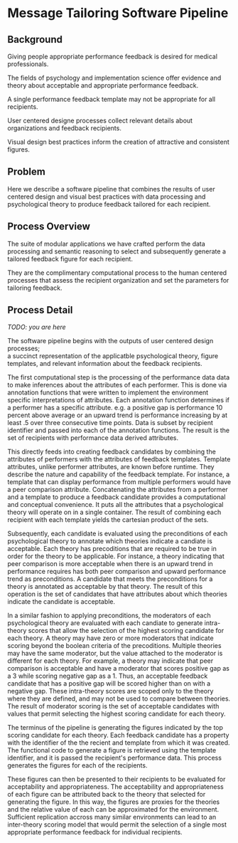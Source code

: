 # Message Tailoring Software Pipeline
## Background
Giving people appropriate performance feedback is desired for medical professionals.

The fields of psychology and implementation science offer evidence and theory about acceptable and appropriate performance feedback.

A single performance feedback template may not be appropriate for all recipients.

User centered designe processes collect relevant details about organizations and feedback recipients.

Visual design best practices inform the creation of attractive and consistent figures.

## Problem
Here we describe a software pipeline that combines the results of user centered design and visual best practices with data processing and psychological theory to produce feedback tailored for each recipient.

## Process Overview
The suite of modular applications we have crafted perform the data processing and semantic reasoning to select and subsequently generate a tailored feedback figure for each recipient.

They are the complimentary computational process to the human centered processes that assess the recipient organization and set the parameters for tailoring feedback.

## Process Detail
_TODO: you are here_

The software pipeline begins with the outputs of user centered design processes;  
a succinct representation of the applicatble psychological theory, figure templates, and relevant information about the feedback recipients.

The first computational step is the processing of the performance data data to make inferences about the attributes of each performer.
This is done via annotation functions that were written to implement the environment specific interpretations of attributes.
Each annotation function determines if a performer has a specific attribute.
e.g. a positive gap is performance 10 percent above average or an upward trend is performance increasing by at least .5 over three consecutive time points.
Data is subset by recipient identifier and passed into each of the annotation functions.
The result is the set of recipients with performance data derived attributes.

This directly feeds into creating feedback candidates by combining the attributes of performers with the attributes of feedback templates.
Template attributes, unlike performer attributes, are known before runtime.
They describe the nature and capability of the feedback template.
For instance, a template that can display performance from multiple performers would have a peer comparison attribute.
Concatenating the attributes from a performer and a template to produce a feedback candidate provides a computational and conceptual convenience.
It puts all the attributes that a psychological theory will operate on in a single container.
The result of combining each recipient with each template yields the cartesian product of the sets.

Subsequently, each candidate is evaluated using the preconditions of each psychological theory to annotate which theories indicate a candiate is acceptable.
Each theory has precoditions that are required to be true in order for the theory to be applicable.
For instance, a theory indicating that peer comparison is more acceptable when there is an upward trend in performance requires has both peer comparison and upward performance trend as preconditions.
A candidate that meets the preconditions for a theory is annotated as acceptable by that theory.
The result of this operation is the set of candidates that have attributes about which theories indicate the candidate is acceptable.

In a similar fashion to applying preconditions, the moderators of each psychological theory are evaluated with each candiate to generate intra-theory scores that allow the selection of the highest scoring candidate for each theory.
A theory may have zero or more moderators that indicate scoring beyond the boolean criteria of the precoditions.
Multiple theories may have the same moderator, but the value attached to the moderator is different for each theory.
For example, a theory may indicate that peer comparison is acceptable and have a moderator that scores positive gap as a 3 while scoring negative gap as a 1.
Thus, an acceptable feedback candidate that has a positive gap will be scored higher than on with a negative gap.
These intra-theory scores are scoped only to the theory where they are defined, and may not be used to compare between theories.
The result of moderator scoring is the set of acceptable candidates with values that permit selecting the highest scoring candidate for each theory.

The terminus of the pipeline is generating the figures indicated by the top scoring candidate for each theory.
Each feedback candidate has a property with the identifier of the the recient and template from which it was created.
The functional code to generate a figure is retrieved using the template identifier, and it is passed the recipient's performance data.
This process generates the figures for each of the recipients.

These figures can then be presented to their recipients to be evaluated for acceptability and appropriateness.
The acceptability and appropriateness of each figure can be attributed back to the theory that selected for generating the figure.
In this way, the figures are proxies for the theories and the relative value of each can be approximated for the environment.
Sufficient replication accross many similar environments can lead to an inter-theory scoring model that would permit the selection of a single most appropriate performance feedback for individual recipients.




